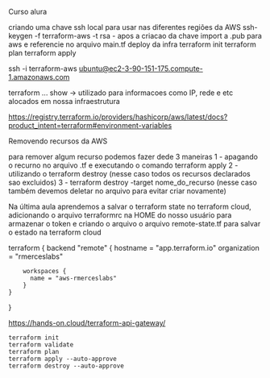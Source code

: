 Curso alura

criando uma chave ssh local para usar nas diferentes regiões da AWS
    ssh-keygen -f terraform-aws -t rsa 
        - apos a criacao da chave import a .pub para aws e referencie no arquivo main.tf
    deploy da infra
        terraform init
        terraform plan
        terraform apply

ssh -i terraform-aws ubuntu@ec2-3-90-151-175.compute-1.amazonaws.com

terraform ...
    show ->  utilizado para informacoes como IP, rede e etc alocados em nossa infraestrutura


https://registry.terraform.io/providers/hashicorp/aws/latest/docs?product_intent=terraform#environment-variables

Removendo recursos da AWS

para remover algum recurso podemos fazer dede 3 maneiras
    1 - apagando o recurno no arquivo .tf e executando o comando terraform apply
    2 - utilizando o terraform destroy (nesse caso todos os recursos declarados sao excluidos)
    3 - terraform destroy -target nome_do_recurso (nesse caso também devemos deletar no arquivo para evitar criar novamente)

Na última aula aprendemos a salvar o terraform state no terraform cloud, adicionando o arquivo terraformrc na HOME do 
nosso usuário para armazenar o token e criando o arquivo o arquivo remote-state.tf para salvar o estado na terraform 
cloud

terraform {
    backend "remote" {
        hostname = "app.terraform.io"
        organization = "rmerceslabs"
    
        workspaces {
          name = "aws-rmerceslabs"
        }
    }
}




https://hands-on.cloud/terraform-api-gateway/

    terraform init
    terraform validate
    terraform plan
    terraform apply --auto-approve
    terraform destroy --auto-approve